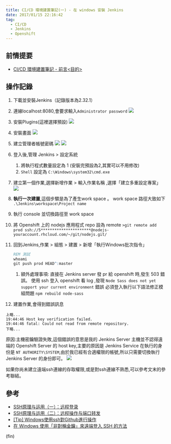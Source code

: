 ```yaml
---
title: CI/CD 環境建置筆記(一) - 在 windows 安裝 Jenkins 
date: 2017/01/15 22:16:42
tag:
  - CI/CD
  - Jenkins
  - Openshift
---
```


## 前情提要

- [CI/CD 環境建置筆記 - 前言<目的>](/2017/01/15/ci_use_jenkins/)

## 操作記錄

1. 下載並安裝Jenkins（記錄版本為2.32.1）
2. 連線localhost:8080,會要求輸入`Administrator password`
![](https://i.imgur.com/ik5l0sq.jpg)

3. 安裝Plugins(這裡選擇預設)
![](https://i.imgur.com/dOad35P.jpg)


4. 安裝畫面
![](https://i.imgur.com/6FyGHPm.jpg)

5. 建立管理者帳號密碼
![](https://i.imgur.com/AzHrJdu.jpg)
![](https://i.imgur.com/2ct8GiO.jpg)

6. 登入後,管理 Jenkins > 設定系統
	1. 將執行程式數量設定為 1  (安裝完預設為2,其實可以不用修改)
	2. `Shell` 設定為 `C:\Windows\system32\cmd.exe` 

7. 建立第一個作業,選擇新增作業 > 輸入作業名稱 ,選擇「建立多重設定專案」
![](https://i.imgur.com/0xkci16.jpg)
8.  **執行一次建置**,這個步驟是為了產生work space 。
work space 路徑大致如下 `.\Jenkins\workspace\Project name`

9. 執行 console 並切換路徑至 work space 
10. 將 Openshift 上的 nodejs 應用程式 repo 設為 remote
	`>git remote add prod ssh://5**********************@nodejs-youraccount.rhcloud.com/~/git/nodejs.git/`
	
11. 回到Jenkins,作業 > 組態 > 建置 > 新增「執行Windows批次指令」
	
	``` bat
	REM 測試
	whoami
	git push prod HEAD^:master
	```

	1. 額外處理事項:
	直接在 Jenkins server 發 pr 給 openshift 時,發生 503 錯誤。
	使用 ssh 登入 openshift 看 log ,發現 
	`Node Sass does not yet support your current environment` 錯誤
	必須登入執行以下語法修正模組問題 `npm rebuild node-sass` 
	
12. 建置作業,會得到錯誤訊息
```
上略...
19:44:46 Host key verification failed.
19:44:46 fatal: Could not read from remote repository.
下略...
```
	
原因:主機密鑰驗證失敗,這個錯誤的意思是我的 Jenkins Server 主機並不認得遠端的 Openshift Server 的 host key,主要的原因是 Jenkins Service 在執行的身份是 `NT AUTHORITY\SYSTEM`,由於我已經有合適權限的帳號,所以只需要切換執行 Jenkins Server 的身份即可。
![](https://i.imgur.com/HSJoXJp.jpg)

如果你尚未建立遠端ssh連線的存取權限,或是對ssh連線不熟悉,可以參考文末的參考聯結。

## 參考

- [SSH原理与运用（一）：远程登录](http://www.ruanyifeng.com/blog/2011/12/ssh_remote_login.html)
- [SSH原理与运用（二）：远程操作与端口转发](http://www.ruanyifeng.com/blog/2011/12/ssh_port_forwarding.html)
- [[Tip] Windows使用ssh對Github進行操作](https://dotblogs.com.tw/kirkchen/2013/04/23/use_ssh_to_interact_with_github_in_windows)
- [在 Windows 使用「非對稱金鑰」來遠端登入 SSH 的方法](http://www.vixual.net/blog/archives/190)

(fin)